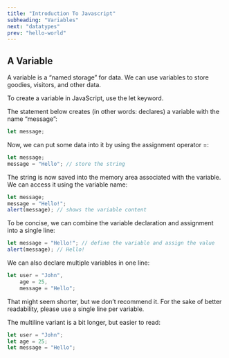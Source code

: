 ```yaml
---
title: "Introduction To Javascript"
subheading: "Variables"
next: "datatypes"
prev: "hello-world"
---
```


## A Variable

A variable is a “named storage” for data. We can use variables to store goodies, visitors, and other data.

To create a variable in JavaScript, use the let keyword.

The statement below creates (in other words: declares) a variable with the name “message”:

```javascript
let message;
```

Now, we can put some data into it by using the assignment operator =:

```javascript
let message;
message = "Hello"; // store the string
```

The string is now saved into the memory area associated with the variable. We can access it using the variable name:

```javascript
let message;
message = "Hello!";
alert(message); // shows the variable content
```

To be concise, we can combine the variable declaration and assignment into a single line:

```javascript
let message = "Hello!"; // define the variable and assign the value
alert(message); // Hello!
```

We can also declare multiple variables in one line:

```javascript
let user = "John",
	age = 25,
	message = "Hello";
```

That might seem shorter, but we don’t recommend it. For the sake of better readability, please use a single line per variable.

The multiline variant is a bit longer, but easier to read:

```javascript
let user = "John";
let age = 25;
let message = "Hello";
```
